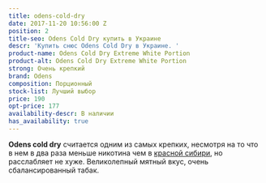 ```yaml
---
title: odens-cold-dry
date: 2017-11-20 10:56:00 Z
position: 2
title-seo: Odens Cold Dry купить в Украине
descr: 'Купить снюс Odens Cold Dry в Украине. '
product-name: Odens Cold Dry Extreme White Portion
product-alt: Odens Cold Dry Extreme White Portion
strong: Очень крепкий
brand: Odens
composition: Порционный
stock-list: Лучший выбор
price: 190
opt-price: 177
availability-descr: В наличии
has_availability: true
---
```


**Odens cold dry** считается одним из самых крепких, несмотря на то что в нем в два раза меньше никотина чем в [красной сибири](/siberia-white), но расслабляет не хуже. Великолепный мятный вкус, очень сбалансированный табак.